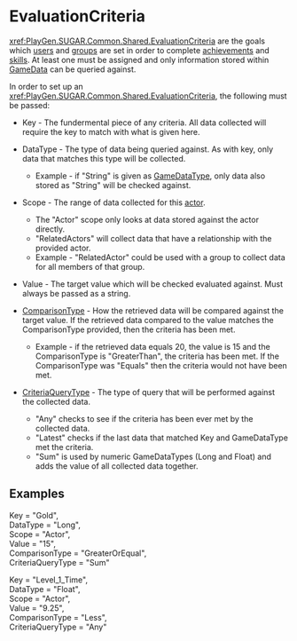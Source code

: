 # EvaluationCriteria

<xref:PlayGen.SUGAR.Common.Shared.EvaluationCriteria> are the goals which [users](/features/user.html) and [groups](/features/group.html) are set in order to complete [achievements](/features/achievement.html) and [skills](/features/skill.html). At least one must be assigned and only information stored within [GameData](/features/gameData.html) can be queried against.

In order to set up an <xref:PlayGen.SUGAR.Common.Shared.EvaluationCriteria>, the following must be passed:

- Key - The fundermental piece of any criteria. All data collected will require the key to match with what is given here.

- DataType - The type of data being queried against. As with key, only data that matches this type will be collected.
    - Example - if "String" is given as [GameDataType](xref:PlayGen.SUGAR.Common.Shared.SaveDataType), only data also stored as "String" will be checked against.

- Scope - The range of data collected for this [actor](/features/actor.html).
    - The "Actor" scope only looks at data stored against the actor directly.
    - "RelatedActors" will collect data that have a relationship with the provided actor.
    - Example - "RelatedActor" could be used with a group to collect data for all members of that group.

- Value - The target value which will be checked evaluated against. Must always be passed as a string.

- [ComparisonType](xref:PlayGen.SUGAR.Common.Shared.ComparisonType) - How the retrieved data will be compared against the target value. If the retrieved data compared to the value matches the ComparisonType provided, then the criteria has been met.
    - Example -  if the retrieved data equals 20, the value is 15 and the ComparisonType is "GreaterThan", the criteria has been met. If the ComparisonType was "Equals" then the criteria would not have been met.

- [CriteriaQueryType](xref:PlayGen.SUGAR.Common.Shared.CriteriaQueryType) - The type of query that will be performed against the collected data.
    - "Any" checks to see if the criteria has been ever met by the collected data.
    - "Latest" checks if the last data that matched Key and GameDataType met the criteria.
    - "Sum" is used by numeric GameDataTypes (Long and Float) and adds the value of all collected data together.

## Examples

   Key = "Gold",  
   DataType = "Long",  
   Scope = "Actor",  
   Value = "15",  
   ComparisonType = "GreaterOrEqual",  
   CriteriaQueryType = "Sum"  

   Key = "Level_1_Time",  
   DataType = "Float",  
   Scope = "Actor",  
   Value = "9.25",  
   ComparisonType = "Less",  
   CriteriaQueryType = "Any"  



